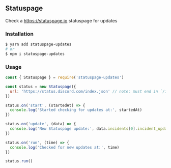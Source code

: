 ## Statuspage
Check a https://statuspage.io statuspage for updates

### Installation
```bash
$ yarn add statuspage-updates
# or
$ npm i statuspage-updates
```

### Usage
```js
const { Statuspage } = require('statuspage-updates')

const status = new Statuspage({
  url: 'https://status.discord.com/index.json' // note: must end in `/index.json`
})

status.on('start', (startedAt) => {
  console.log('Started checking for updates at:', startedAt)
})

status.on('update', (data) => {
  console.log('New Statuspage update:', data.incidents[0].incident_updates[0].body)
})

status.on('run', (time) => {
  console.log('Checked for new updates at:', time)
})

status.run()
```
